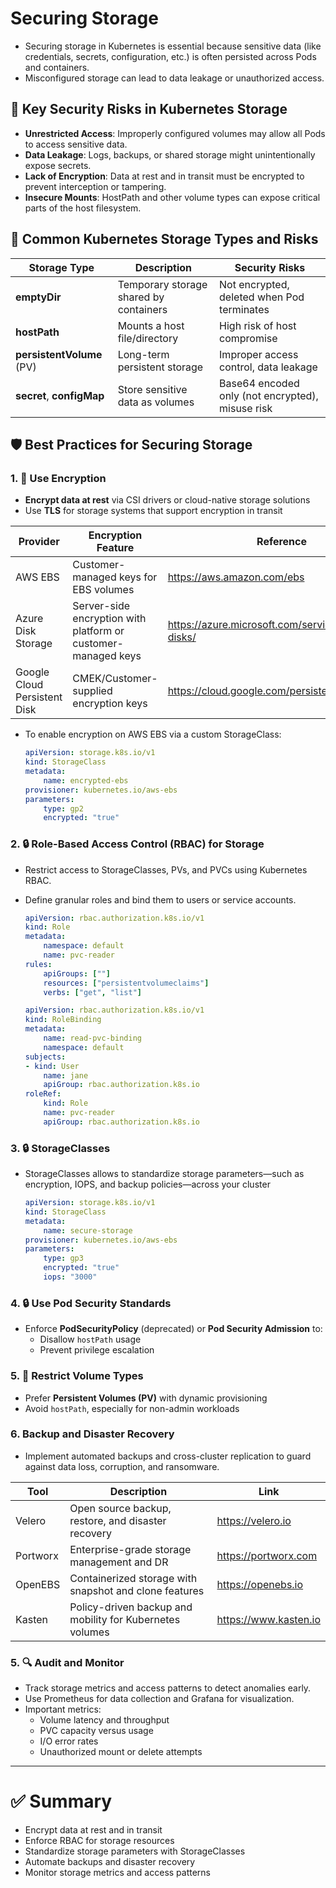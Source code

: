 # Securing Storage

- Securing storage in Kubernetes is essential because sensitive data (like credentials, secrets, configuration, etc.) is often persisted across Pods and containers. 
- Misconfigured storage can lead to data leakage or unauthorized access.

## 🔐 Key Security Risks in Kubernetes Storage
- **Unrestricted Access**: Improperly configured volumes may allow all Pods to access sensitive data.
- **Data Leakage**: Logs, backups, or shared storage might unintentionally expose secrets.
- **Lack of Encryption**: Data at rest and in transit must be encrypted to prevent interception or tampering.
- **Insecure Mounts**: HostPath and other volume types can expose critical parts of the host filesystem.

## 📁 Common Kubernetes Storage Types and Risks

| Storage Type   | Description                             | Security Risks                                      |
|----------------|-----------------------------------------|-----------------------------------------------------|
| **emptyDir**   | Temporary storage shared by containers  | Not encrypted, deleted when Pod terminates         |
| **hostPath**   | Mounts a host file/directory             | High risk of host compromise                       |
| **persistentVolume** (PV) | Long-term persistent storage    | Improper access control, data leakage               |
| **secret**, **configMap** | Store sensitive data as volumes | Base64 encoded only (not encrypted), misuse risk   |

## 🛡️ Best Practices for Securing Storage

### 1. 🔐 Use Encryption
- **Encrypt data at rest** via CSI drivers or cloud-native storage solutions
- Use **TLS** for storage systems that support encryption in transit


| Provider                     | Encryption Feature                                            | Reference | 
|------------------------------|---------------------------------------------------------------| ------------------| 
| AWS EBS                      | Customer-managed keys for EBS volumes                         | https://aws.amazon.com/ebs | 
| Azure Disk Storage           | Server-side encryption with platform or customer-managed keys | https://azure.microsoft.com/services/managed-disks/ | 
| Google Cloud Persistent Disk | CMEK/Customer-supplied encryption keys	                       | https://cloud.google.com/persistent-disk | 

- To enable encryption on AWS EBS via a custom StorageClass:
    ```yml
    apiVersion: storage.k8s.io/v1
    kind: StorageClass
    metadata:
        name: encrypted-ebs
    provisioner: kubernetes.io/aws-ebs
    parameters:
        type: gp2
        encrypted: "true"
    ```

### 2. 🔒 Role-Based Access Control (RBAC) for Storage
- Restrict access to StorageClasses, PVs, and PVCs using Kubernetes RBAC. 
- Define granular roles and bind them to users or service accounts.

    ```yml
    apiVersion: rbac.authorization.k8s.io/v1
    kind: Role
    metadata:
        namespace: default
        name: pvc-reader
    rules:
        apiGroups: [""]
        resources: ["persistentvolumeclaims"]
        verbs: ["get", "list"]

    apiVersion: rbac.authorization.k8s.io/v1
    kind: RoleBinding
    metadata:
        name: read-pvc-binding
        namespace: default
    subjects:
    - kind: User
        name: jane
        apiGroup: rbac.authorization.k8s.io
    roleRef:
        kind: Role
        name: pvc-reader
        apiGroup: rbac.authorization.k8s.io
    ```

### 3. 🔒 StorageClasses
- StorageClasses allows to standardize storage parameters—such as encryption, IOPS, and backup policies—across your cluster
    ```yml
    apiVersion: storage.k8s.io/v1
    kind: StorageClass
    metadata:
        name: secure-storage
    provisioner: kubernetes.io/aws-ebs
    parameters:
        type: gp3
        encrypted: "true"
        iops: "3000"
    ```

### 4. 🔒 Use Pod Security Standards
- Enforce **PodSecurityPolicy** (deprecated) or **Pod Security Admission** to:
  - Disallow `hostPath` usage
  - Prevent privilege escalation

### 5. 📁 Restrict Volume Types
- Prefer **Persistent Volumes (PV)** with dynamic provisioning
- Avoid `hostPath`, especially for non-admin workloads

### 6. Backup and Disaster Recovery
- Implement automated backups and cross-cluster replication to guard against data loss, corruption, and ransomware.

| Tool      | Description | Link | 
|-----------|------------------------------------------------------------|--------------------------|
| Velero    | Open source backup, restore, and disaster recovery         | https://velero.io | 
| Portworx  | Enterprise-grade storage management and DR                 | https://portworx.com | 
| OpenEBS   | Containerized storage with snapshot and clone features     | https://openebs.io | 
| Kasten    | Policy-driven backup and mobility for Kubernetes volumes   | https://www.kasten.io | 

### 5. 🔍 Audit and Monitor
- Track storage metrics and access patterns to detect anomalies early. 
- Use Prometheus for data collection and Grafana for visualization.
- Important metrics:
    - Volume latency and throughput
    - PVC capacity versus usage
    - I/O error rates
    - Unauthorized mount or delete attempts

---

# ✅ Summary
- Encrypt data at rest and in transit
- Enforce RBAC for storage resources
- Standardize storage parameters with StorageClasses
- Automate backups and disaster recovery
- Monitor storage metrics and access patterns
